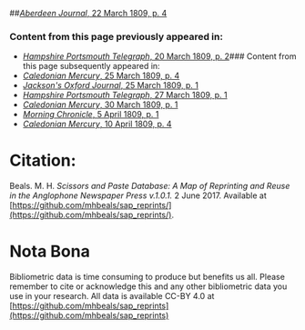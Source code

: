 ##[*Aberdeen Journal*, 22 March 1809, p. 4](https://mhbeals.github.io/sap_html/Aberdeen-Journal/Aberdeen-Journal-22-March-1809-p-4)

### Content from this page previously appeared in:
+ [*Hampshire Portsmouth Telegraph*, 20 March 1809, p. 2](https://mhbeals.github.io/sap_html/Hampshire-Portsmouth-Telegraph/Hampshire-Portsmouth-Telegraph-20-March-1809-p-2)### Content from this page subsequently appeared in:
+ [*Caledonian Mercury*, 25 March 1809, p. 4](https://mhbeals.github.io/sap_html/Caledonian-Mercury/Caledonian-Mercury-25-March-1809-p-4)
+ [*Jackson's Oxford Journal*, 25 March 1809, p. 1](https://mhbeals.github.io/sap_html/Jackson's-Oxford-Journal/Jackson's-Oxford-Journal-25-March-1809-p-1)
+ [*Hampshire Portsmouth Telegraph*, 27 March 1809, p. 1](https://mhbeals.github.io/sap_html/Hampshire-Portsmouth-Telegraph/Hampshire-Portsmouth-Telegraph-27-March-1809-p-1)
+ [*Caledonian Mercury*, 30 March 1809, p. 1](https://mhbeals.github.io/sap_html/Caledonian-Mercury/Caledonian-Mercury-30-March-1809-p-1)
+ [*Morning Chronicle*, 5 April 1809, p. 1](https://mhbeals.github.io/sap_html/Morning-Chronicle/Morning-Chronicle-5-April-1809-p-1)
+ [*Caledonian Mercury*, 10 April 1809, p. 4](https://mhbeals.github.io/sap_html/Caledonian-Mercury/Caledonian-Mercury-10-April-1809-p-4)
                    
# Citation: 

Beals. M. H. *Scissors and Paste Database: A Map of Reprinting and Reuse in the Anglophone Newspaper Press v.1.0.1.* 2 June 2017. Available at [https://github.com/mhbeals/sap_reprints/](https://github.com/mhbeals/sap_reprints/). 
                    
# Nota Bona

Bibliometric data is time consuming to produce but benefits us all. Please remember to cite or acknowledge this and any other bibliometric data you use in your research. All data is available CC-BY 4.0 at [https://github.com/mhbeals/sap_reprints](https://github.com/mhbeals/sap_reprints)